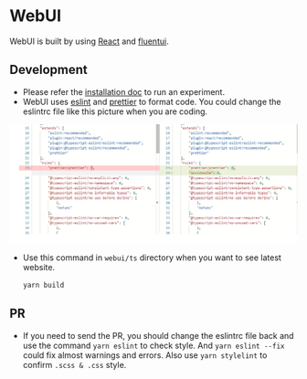 # WebUI

WebUI is built by using [React](https://reactjs.org/docs/getting-started.html) and [fluentui](https://developer.microsoft.com/en-us/fluentui#/controls/web).


## Development

* Please refer the [installation doc](https://github.com/microsoft/nni#installation) to run an experiment.
* WebUI uses [eslint](https://eslint.org/docs/user-guide/getting-started) and [prettier](https://prettier.io/docs/en/index.html) to format code. You could change the eslintrc file like this picture when you are coding.

<img src="../../docs/img/webui-img/rules.png" />

* Use this command in `webui/ts` directory when you want to see latest website.
    ```bash
    yarn build
    ```

## PR

* If you need to send the PR, you should change the eslintrc file back and use the command `yarn eslint` to check   style. And `yarn eslint --fix` could fix almost warnings and errors. Also use `yarn stylelint` to confirm `.scss & .css` style.